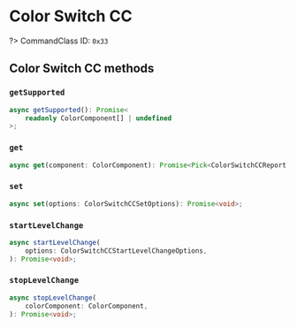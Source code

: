 # Color Switch CC

?> CommandClass ID: `0x33`

## Color Switch CC methods

### `getSupported`

```ts
async getSupported(): Promise<
	readonly ColorComponent[] | undefined
>;
```

### `get`

```ts
async get(component: ColorComponent): Promise<Pick<ColorSwitchCCReport, "currentValue" | "targetValue" | "duration"> | undefined>;
```

### `set`

```ts
async set(options: ColorSwitchCCSetOptions): Promise<void>;
```

### `startLevelChange`

```ts
async startLevelChange(
	options: ColorSwitchCCStartLevelChangeOptions,
): Promise<void>;
```

### `stopLevelChange`

```ts
async stopLevelChange(
	colorComponent: ColorComponent,
): Promise<void>;
```
